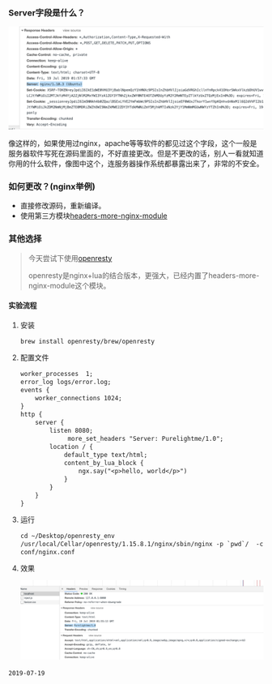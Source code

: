 ### Server字段是什么？

![7.1](https://raw.githubusercontent.com/Purelightme/one-day-one-ask/master/images/7.1.png)

像这样的，如果使用过nginx，apache等等软件的都见过这个字段，这个一般是服务器软件写死在源码里面的，不好直接更改。但是不更改的话，别人一看就知道你用的什么软件，像图中这个，连服务器操作系统都暴露出来了，非常的不安全。

### 如何更改？(nginx举例)

- 直接修改源码，重新编译。
- 使用第三方模块[headers-more-nginx-module](https://github.com/openresty/headers-more-nginx-module) 

### 其他选择

> 今天尝试下使用[openresty](http://openresty.org/cn/getting-started.html)
>
> openresty是nginx+lua的结合版本，更强大，已经内置了headers-more-nginx-module这个模块。

#### 实验流程

1. 安装

   ```
   brew install openresty/brew/openresty
   ```

2. 配置文件

   ```nginx
   worker_processes  1;
   error_log logs/error.log;
   events {
       worker_connections 1024;
   }
   http {
       server {
           listen 8080;
   				more_set_headers "Server: Purelightme/1.0";
           location / {
               default_type text/html;
               content_by_lua_block {
                   ngx.say("<p>hello, world</p>")
               }
           }
       }
   }
   ```

3. 运行

   ```
   cd ~/Desktop/openresty_env
   /usr/local/Cellar/openresty/1.15.8.1/nginx/sbin/nginx -p `pwd`/  -c conf/nginx.conf
   ```

4. 效果

   ![7.2](https://raw.githubusercontent.com/Purelightme/one-day-one-ask/master/images/7.2.png)

   

```2019-07-19```

